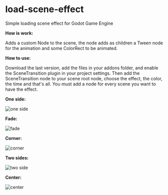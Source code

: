 # load-scene-effect
Simple loading scene effect for Godot Game Engine

**How is work:**

Adds a custom Node to the scene, the node adds as children a Tween node for the animation and some ColorRect to be animated.

**How to use:**

Download the last version, add the files in your addons folder, and enable the SceneTransition plugin in your project settings. Then add the SceneTransition node to your scene root node, choose the effect, the color, the time and that's all. You must add a node for every scene you want to have the effect.



**One side:**

![one side](https://user-images.githubusercontent.com/30623869/173818769-19cfbced-6df3-4f52-9539-193b3a6379bf.gif)

**Fade:**

![fade](https://user-images.githubusercontent.com/30623869/173822855-00da82b8-fd0f-452a-8ef1-eb02f1fece1b.gif)

**Corner:**

![corner](https://user-images.githubusercontent.com/30623869/173820661-3003204b-8676-4f45-a0cd-653e1c9fceca.gif)

**Two sides:**

![two side](https://user-images.githubusercontent.com/30623869/173822050-cf88984e-f10c-42e8-beef-90c699de957b.gif)

**Center:**

![center](https://user-images.githubusercontent.com/30623869/173822876-9a7ba296-df23-470a-bbfd-1720a1560d03.gif)

